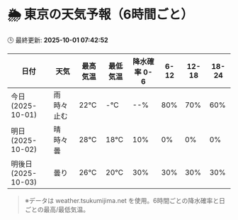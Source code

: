 # 🌦️ 東京の天気予報（6時間ごと）

🕒 最終更新: **2025-10-01 07:42:52**

| 日付 | 天気 | 最高気温 | 最低気温 | 降水確率 0-6 | 6-12 | 12-18 | 18-24 |
|------|------|----------|----------|------------|------|------|------|
| 今日 (2025-10-01) | 雨時々止む | 22℃ | -℃ | --% | 80% | 70% | 60% |
| 明日 (2025-10-02) | 晴時々曇 | 28℃ | 18℃ | 10% | 0% | 0% | 0% |
| 明後日 (2025-10-03) | 曇り | 26℃ | 20℃ | 30% | 30% | 30% | 30% |

> ※データは weather.tsukumijima.net を使用。6時間ごとの降水確率と日ごとの最高/最低気温。